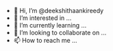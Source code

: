 - 👋 Hi, I’m @deekshithaankireedy
- 👀 I’m interested in ...
- 🌱 I’m currently learning ...
- 💞️ I’m looking to collaborate on ...
- 📫 How to reach me ...

<!---
deekshithaankireedy/deekshithaankireedy is a ✨ special ✨ repository because its `README.md` (this file) appears on your GitHub profile.
You can click the Preview link to take a look at your changes.
--->
